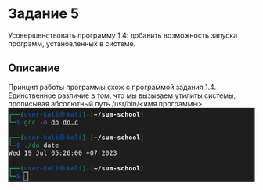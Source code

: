 # Задание 5
Усовершенствовать программу 1.4: добавить
возможность запуска программ, установленных в системе.
## Описание
Принцип работы программы схож с программой задания 1.4. Единственное различие в том, что мы вызываем утилиты системы, прописывая абсолютный путь /usr/bin/<имя программы>.
![Image alt](https://github.com/ABoriskina/Module-3/blob/main/Lesson-1/Task-1-5/Screenshot%20from%202023-07-19%2005-26-11.png)
